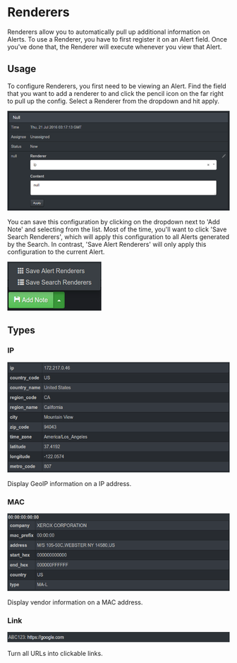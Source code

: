 Renderers
=========

Renderers allow you to automatically pull up additional information on Alerts. To use a Renderer, you have to first register it on an Alert field. Once you've done that, the Renderer will execute whenever you view that Alert.


Usage
-----

To configure Renderers, you first need to be viewing an Alert. Find the field that you want to add a renderer to and click the pencil icon on the far right to pull up the config. Select a Renderer from the dropdown and hit apply.

![Renderer config](/docs/imgs/renderer_config.png?raw=true)

You can save this configuration by clicking on the dropdown next to 'Add Note' and selecting from the list. Most of the time, you'll want to click 'Save Search Renderers', which will apply this configuration to all Alerts generated by the Search. In contrast, 'Save Alert Renderers' will only apply this configuration to the current Alert.

![Renderer config save](/docs/imgs/renderer_save.png?raw=true)


Types
-----

### IP ###

![IP renderer](/docs/imgs/renderer_ip.png?raw=true)

Display GeoIP information on a IP address.


### MAC ###

![MAC renderer](/docs/imgs/renderer_mac.png?raw=true)

Display vendor information on a MAC address.


### Link ###

![Link renderer](/docs/imgs/renderer_link.png?raw=true)

Turn all URLs into clickable links.

